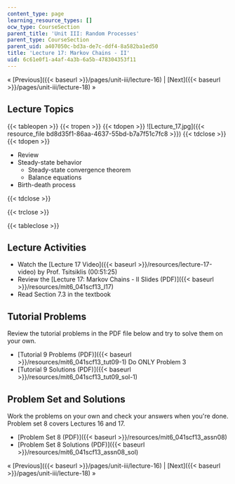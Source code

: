 ```yaml
---
content_type: page
learning_resource_types: []
ocw_type: CourseSection
parent_title: 'Unit III: Random Processes'
parent_type: CourseSection
parent_uid: a407050c-bd3a-de7c-ddf4-8a582ba1ed50
title: 'Lecture 17: Markov Chains - II'
uid: 6c61e0f1-a4af-4a3b-6a5b-478304353f11
---
```


« [Previous]({{< baseurl >}}/pages/unit-iii/lecture-16) | [Next]({{< baseurl >}}/pages/unit-iii/lecture-18) »

Lecture Topics
--------------

{{< tableopen >}}
{{< tropen >}}
{{< tdopen >}}
![Lecture_17.jpg]({{< resource_file bd8d35f1-86aa-4637-55bd-b7a7f51c7fc8 >}})
{{< tdclose >}}
{{< tdopen >}}


*   Review
*   Steady-state behavior  
    *   Steady-state convergence theorem
    *   Balance equations
*   Birth-death process


{{< tdclose >}}

{{< trclose >}}

{{< tableclose >}}

Lecture Activities
------------------

*   Watch the [Lecture 17 Video]({{< baseurl >}}/resources/lecture-17-video) by Prof. Tsitsiklis (00:51:25)
*   Review the [Lecture 17: Markov Chains - II Slides (PDF)]({{< baseurl >}}/resources/mit6_041scf13_l17)
*   Read Section 7.3 in the textbook

Tutorial Problems
-----------------

Review the tutorial problems in the PDF file below and try to solve them on your own.

*   [Tutorial 9 Problems (PDF)]({{< baseurl >}}/resources/mit6_041scf13_tut09-1) Do ONLY Problem 3
*   [Tutorial 9 Solutions (PDF)]({{< baseurl >}}/resources/mit6_041scf13_tut09_sol-1)

Problem Set and Solutions
-------------------------

Work the problems on your own and check your answers when you're done. Problem set 8 covers Lectures 16 and 17.

*   [Problem Set 8 (PDF)]({{< baseurl >}}/resources/mit6_041scf13_assn08)
*   [Problem Set 8 Solutions (PDF)]({{< baseurl >}}/resources/mit6_041scf13_assn08_sol)

« [Previous]({{< baseurl >}}/pages/unit-iii/lecture-16) | [Next]({{< baseurl >}}/pages/unit-iii/lecture-18) »